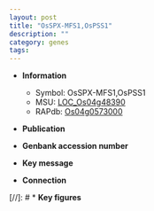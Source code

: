 ```yaml
---
layout: post
title: "OsSPX-MFS1,OsPSS1"
description: ""
category: genes
tags: 
---
```


* **Information**  
    + Symbol: OsSPX-MFS1,OsPSS1  
    + MSU: [LOC_Os04g48390](http://rice.uga.edu/cgi-bin/ORF_infopage.cgi?orf=LOC_Os04g48390)  
    + RAPdb: [Os04g0573000](http://rapdb.dna.affrc.go.jp/viewer/gbrowse_details/irgsp1?name=Os04g0573000)  

* **Publication**  

* **Genbank accession number**  

* **Key message**  

* **Connection**  

[//]: # * **Key figures**  


